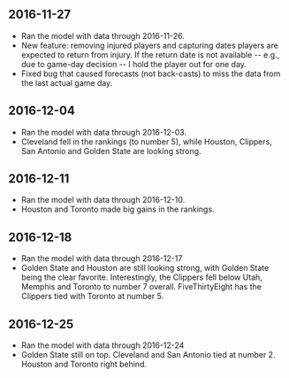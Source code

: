 2016-11-27
----------

-   Ran the model with data through 2016-11-26.
-   New feature: removing injured players and capturing dates players are expected to return from injury. If the return date is not available -- e.g., due to game-day decision -- I hold the player out for one day.
-   Fixed bug that caused forecasts (not back-casts) to miss the data from the last actual game day.

2016-12-04
----------

-   Ran the model with data through 2016-12-03.
-   Cleveland fell in the rankings (to number 5), while Houston, Clippers, San Antonio and Golden State are looking strong.

2016-12-11
----------

-   Ran the model with data through 2016-12-10.
-   Houston and Toronto made big gains in the rankings.

2016-12-18
----------

-   Ran the model with data through 2016-12-17
-   Golden State and Houston are still looking strong, with Golden State being the clear favorite. Interestingly, the Clippers fell below Utah, Memphis and Toronto to number 7 overall. FiveThirtyEight has the Clippers tied with Toronto at number 5.

2016-12-25
----------

-   Ran the model with data through 2016-12-24
-   Golden State still on top. Cleveland and San Antonio tied at number 2. Houston and Toronto right behind.
